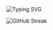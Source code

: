 ![Typing SVG](https://readme-typing-svg.demolab.comfont=Fira+Code&weight=600&size=23&duration=2500&pause=1000&color=FFFFFF&width=435&lines=Welcome+i'm+fateh+web+developer;and+designer)

![GitHub Streak](https://streak-stats.demolab.com?user=zombie223&theme=neon-dark&hide_border=true)
